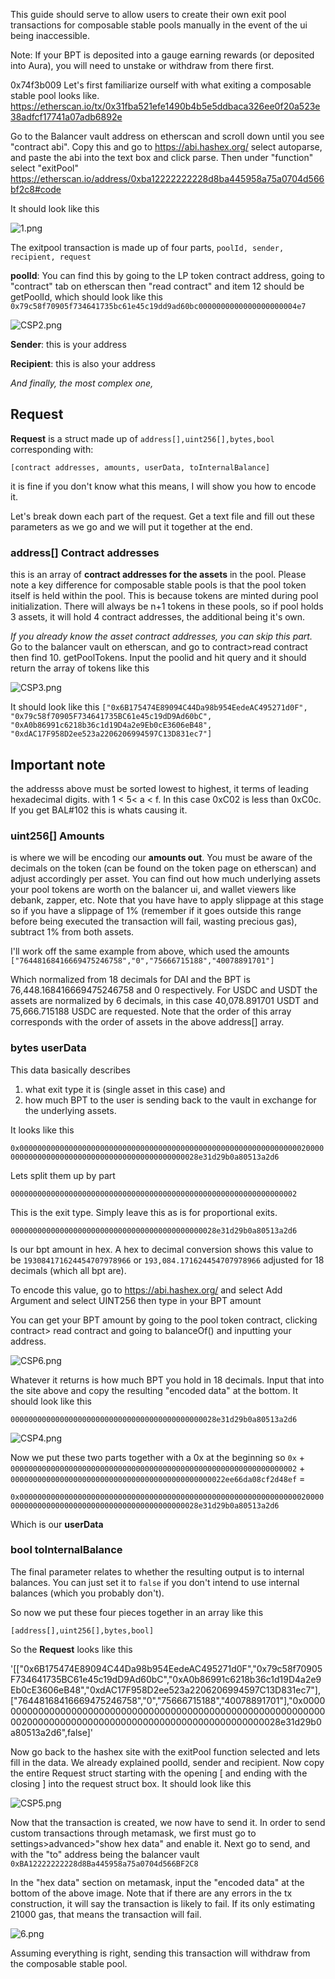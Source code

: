 
This guide should serve to allow users to create their own exit pool transactions for composable stable pools manually in the event of the ui being inaccessible.  

Note: If your BPT is deposited into a gauge earning rewards (or deposited into Aura), you will need to unstake or withdraw from there first. 

0x74f3b009
Let's first familiarize ourself with what exiting a composable stable pool looks like. 
https://etherscan.io/tx/0x31fba521efe1490b4b5e5ddbaca326ee0f20a523e38adfcf17741a07adb6892e

Go to the Balancer vault address on etherscan and scroll down until you see "contract abi".  Copy this and go to https://abi.hashex.org/ select autoparse, and paste the abi into the text box and click parse.  Then under "function" select "exitPool"
https://etherscan.io/address/0xba12222222228d8ba445958a75a0704d566bf2c8#code

It should look like this 

![1.png](images/1.png)

The exitpool transaction is made up of four parts, `poolId, sender, recipient, request`

**poolId**: You can find this by going to the LP token contract address, going to "contract" tab on etherscan then "read contract" and item 12 should be getPoolId, which should look like this `0x79c58f70905f734641735bc61e45c19dd9ad60bc0000000000000000000004e7`

![CSP2.png](images/CSP2.png)

**Sender**: this is your address

**Recipient**: this is also your address

*And finally, the most complex one,*  

## **Request** 
**Request** is a struct made up of `address[],uint256[],bytes,bool` corresponding with:

`[contract addresses, amounts, userData, toInternalBalance]`

it is fine if you don't know what this means, I will show you how to encode it. 

Let's break down each part of the request.  Get a text file and fill out these parameters as we go and we will put it together at the end.  

### **address[]** Contract addresses
this is an array of **contract addresses for the assets** in the pool. Please note a key difference for composable stable pools is that the pool token itself is held within the pool. This is because tokens are minted during pool initialization. There will always be n+1 tokens in these pools, so if pool holds 3 assets, it will hold 4 contract addresses, the additional being it's own. 

*If you already know the asset contract addresses, you can skip this part.*
Go to the balancer vault on etherscan, and go to contract>read contract then find 10. getPoolTokens.  Input the poolid and hit query and it should return the array of tokens like this 

![CSP3.png](images/CSP3.png)

It should look like this 
`["0x6B175474E89094C44Da98b954EedeAC495271d0F",
"0x79c58f70905F734641735BC61e45c19dD9Ad60bC",
"0xA0b86991c6218b36c1d19D4a2e9Eb0cE3606eB48",
"0xdAC17F958D2ee523a2206206994597C13D831ec7"]`

## **Important note** 
the addresss above must be sorted lowest to highest, it terms of leading hexadecimal digits.  with 1 < 5< a < f.  In this case 0xC02 is less than 0xC0c.  If you get BAL#102 this is whats causing it.  

### **uint256[]** Amounts
is where we will be encoding our **amounts out**.  You must be aware of the decimals on the token (can be found on the token page on etherscan) and adjust accordingly per asset.  You can find out how much underlying assets your pool tokens are worth on the balancer ui, and wallet viewers like debank, zapper, etc.  Note that you have have to apply slippage at this stage so if you have a slippage of 1% (remember if it goes outside this range before being executed the transaction will fail, wasting precious gas), subtract 1% from both assets.

I'll work off the same example from above, which used the amounts 
`["76448168416669475246758","0","75666715188","40078891701"]`

Which normalized from 18 decimals for DAI and the BPT is 76,448.168416669475246758 and 0 respectively. For USDC and USDT the assets are normalized by 6 decimals, in this case 40,078.891701 USDT and 75,666.715188 USDC are requested.  Note that the order of this array corresponds with the order of assets in the above address[] array.

### **bytes** **userData**
This data basically describes 
1. what exit type it is (single asset in this case) and 
2. how much BPT to the user is sending back to the vault in exchange for the underlying assets.

It looks like this

`0x00000000000000000000000000000000000000000000000000000000000000020000000000000000000000000000000000000000000028e31d29b0a80513a2d6`

Lets split them up by part 

`0000000000000000000000000000000000000000000000000000000000000002`

This is the exit type.  Simply leave this as is for proportional exits.  

`0000000000000000000000000000000000000000000028e31d29b0a80513a2d6`

Is our bpt amount in hex.  A hex to decimal conversion shows this value to be `193084171624454707978966` or `193,084.171624454707978966` adjusted for 18 decimals (which all bpt are).

To encode this value, go to https://abi.hashex.org/ and select Add Argument and select UINT256 then type in your BPT amount 

You can get your BPT amount by going to the pool token contract, clicking contract> read contract and going to balanceOf() and inputting your address.  

![CSP6.png](images/CSP6.png)

Whatever it returns is how much BPT you hold in 18 decimals.  Input that into the site above and copy the resulting "encoded data" at the bottom. It should look like this

`0000000000000000000000000000000000000000000028e31d29b0a80513a2d6`


![CSP4.png](images/CSP4.png)

Now we put these two parts together with a 0x at the beginning so
`0x` + `0000000000000000000000000000000000000000000000000000000000000002` + `000000000000000000000000000000000000000000000022ee66da08cf2d48ef` = 

`0x00000000000000000000000000000000000000000000000000000000000000020000000000000000000000000000000000000000000028e31d29b0a80513a2d6`

Which is our **userData**

### **bool** toInternalBalance

The final parameter relates to whether the resulting output is to internal balances.  You can just set it to `false` if you don't intend to use internal balances (which you probably don't).

So now we put these four pieces together in an array like this 

`[address[],uint256[],bytes,bool]`

So the **Request** looks like this 

'[["0x6B175474E89094C44Da98b954EedeAC495271d0F","0x79c58f70905F734641735BC61e45c19dD9Ad60bC","0xA0b86991c6218b36c1d19D4a2e9Eb0cE3606eB48","0xdAC17F958D2ee523a2206206994597C13D831ec7"],["76448168416669475246758","0","75666715188","40078891701"],"0x00000000000000000000000000000000000000000000000000000000000000020000000000000000000000000000000000000000000028e31d29b0a80513a2d6",false]'

Now go back to the hashex site with the exitPool function selected and lets fill in the data.  We already explained poolId, sender and recipient.  Now copy the entire Request struct starting with the opening [ and ending with the closing ] into the request struct box.  It should look like this 

![CSP5.png](images/CSP5.png)

Now that the transaction is created, we now have to send it.  In order to send custom transactions through metamask, we first must go to settings>advanced>"show hex data" and enable it.  Next go to send, and with the "to" address being the balancer vault `0xBA12222222228d8Ba445958a75a0704d566BF2C8`

In the "hex data" section on metamask, input the "encoded data" at the bottom of the above image.  Note that if there are any errors in the tx construction, it will say the transaction is likely to fail.  If its only estimating 21000 gas, that means the transaction will fail.  

![6.png](images/6.png)

Assuming everything is right, sending this transaction will withdraw from the composable stable pool.  